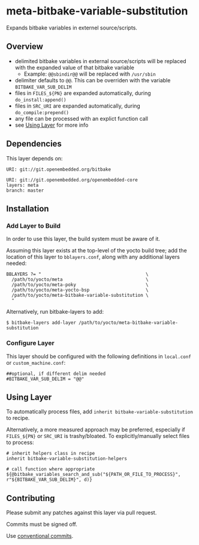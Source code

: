 # meta-bitbake-variable-substitution
Expands bitbake variables in externel source/scripts.

## Overview
* delimited bitbake variables in external source/scripts will be replaced with the expanded value of that bitbake variable
  * Example: ``@@sbindir@@`` will be replaced with ``/usr/sbin``
* delimiter defaults to ``@@``. This can be overriden with the variable ``BITBAKE_VAR_SUB_DELIM``
* files in ``FILES_${PN}`` are expanded automatically, during ``do_install:append()``
* files in ``SRC_URI``     are expanded automatically, during ``do_compile:prepend()``
* any file can be processed with an explict function call
* see [Using Layer](#Using-Layer) for more info

## Dependencies
This layer depends on:

    URI: git://git.openembedded.org/bitbake

    URI: git://git.openembedded.org/openembedded-core
    layers: meta
    branch: master

## Installation
### Add Layer to Build
In order to use this layer, the build system must be aware of it.

Assuming this layer exists at the top-level of the yocto build tree; add the location of this layer to ``bblayers.conf``, along with any additional layers needed:

    BBLAYERS ?= "                                       \
      /path/to/yocto/meta                               \
      /path/to/yocto/meta-poky                          \
      /path/to/yocto/meta-yocto-bsp                     \
      /path/to/yocto/meta-bitbake-variable-substitution \
      "

Alternatively, run bitbake-layers to add:

    $ bitbake-layers add-layer /path/to/yocto/meta-bitbake-variable-substitution

### Configure Layer
This layer should be configured with the following definitions
in ``local.conf`` or ``custom_machine.conf``:

    ##optional, if different delim needed
    #BITBAKE_VAR_SUB_DELIM = "@@"

## Using Layer
To automatically process files, add ``inherit bitbake-variable-substitution`` to recipe.

Alternatively, a more measured approach may be preferred, especially if `FILES_${PN}` or `SRC_URI` is trashy/bloated. To explicitly/manually select files to process:

    # inherit helpers class in recipe
    inherit bitbake-variable-substitution-helpers

    # call function where appropriate
    ${@bitbake_variables_search_and_sub("${PATH_OR_FILE_TO_PROCESS}", r"${BITBAKE_VAR_SUB_DELIM}", d)}

## Contributing
Please submit any patches against this layer via pull request.

Commits must be signed off.

Use [conventional commits](https://www.conventionalcommits.org/).
